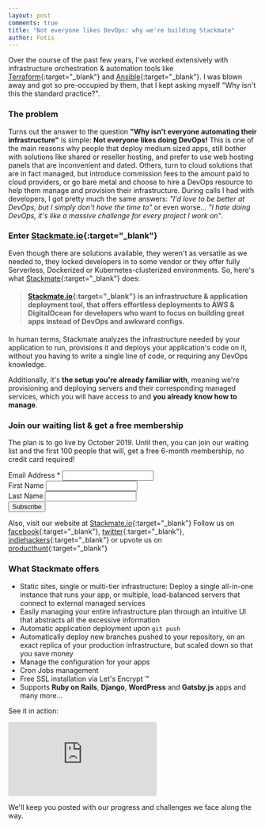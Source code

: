 ```yaml
---
layout: post
comments: true
title: "Not everyone likes DevOps: why we're building Stackmate"
author: Fotis
---
```


Over the course of the past few years, I've worked extensively with infrastructure orchestration & automation tools
like [Terraform](https://www.terraform.io/){:target="_blank"} and [Ansible](https://www.ansible.com/){:target="_blank"}.
I was blown away and got so pre-occupied by them, that I kept asking myself "Why isn't this the standard practice?".

### The problem
Turns out the answer to the question **"Why isn't everyone automating their infrastructure"** is simple: **Not everyone likes doing DevOps!**
This is one of the main reasons why people that deploy medium sized apps, still bother with solutions like shared or reseller hosting,
and prefer to use web hosting panels that are inconvenient and dated. Others, turn to cloud solutions that are in fact managed,
but introduce commission fees to the amount paid to cloud providers, or go bare metal and choose to hire a DevOps resource
to help them manage and provision their infrastructure. During calls I had with developers, I got pretty much the same answers:
*"I'd love to be better at DevOps, but I simply don't have the time to"* or even worse... *"I hate doing DevOps, it's like a massive challenge for every project I work on"*.

### Enter [Stackmate.io](https://stackmate.io){:target="_blank"}
Even though there are solutions available, they weren't as versatile as we needed to, they locked developers in to some vendor or they offer fully Serverless, Dockerized or Kubernetes-clusterized environments. So, here's what [Stackmate](https://stackmate.io){:target="_blank"} does: 

> #### [Stackmate.io](https://stackmate.io){:target="_blank"} is an infrastructure & application deployment tool, that offers effortless deployments to AWS & DigitalOcean for developers who want to focus on building great apps instead of DevOps and awkward configs.

In human terms, Stackmate analyzes the infrastructure needed by your application to run, provisions it and deploys your application's code on it,
without you having to write a single line of code, or requiring any DevOps knowledge.

Additionally, it's **the setup you're already familiar with**, meaning we're provisioning and deploying servers and their corresponding managed services,
which you will have access to and **you already know how to manage**.

### Join our waiting list & get a free membership
The plan is to go live by October 2019. Until then, you can join our waiting list and the first 100 people that will, get a free 6-month membership, no credit card required!

<!-- Begin Mailchimp Signup Form -->
<div id="mc_embed_signup">
<form action="https://stackmate.us17.list-manage.com/subscribe/post?u=479e40691dc1b1f4f2610acf4&amp;id=4f5b7daa66" method="post" id="mc-embedded-subscribe-form" name="mc-embedded-subscribe-form" class="validate" target="_blank" novalidate>
    <div id="mc_embed_signup_scroll">
<div class="mc-field-group">
  <label for="mce-EMAIL">Email Address  <span class="asterisk">*</span>
</label>
  <input type="email" value="" name="EMAIL" class="required email" id="mce-EMAIL">
</div>
<div class="mc-field-group">
  <label for="mce-FNAME">First Name </label>
  <input type="text" value="" name="FNAME" class="" id="mce-FNAME">
</div>
<div class="mc-field-group">
  <label for="mce-LNAME">Last Name </label>
  <input type="text" value="" name="LNAME" class="" id="mce-LNAME">
</div>
  <div id="mce-responses" class="clear">
    <div class="response" id="mce-error-response" style="display:none"></div>
    <div class="response" id="mce-success-response" style="display:none"></div>
  </div>    <!-- real people should not fill this in and expect good things - do not remove this or risk form bot signups-->
    <div style="position: absolute; left: -5000px;" aria-hidden="true"><input type="text" name="b_479e40691dc1b1f4f2610acf4_4f5b7daa66" tabindex="-1" value=""></div>
    <div class="clear"><input type="submit" value="Subscribe" name="subscribe" id="mc-embedded-subscribe" class="button"></div>
    </div>
</form>
</div>
<script type='text/javascript' src='//s3.amazonaws.com/downloads.mailchimp.com/js/mc-validate.js'></script><script type='text/javascript'>(function($) {window.fnames = new Array(); window.ftypes = new Array();fnames[0]='EMAIL';ftypes[0]='email';fnames[1]='FNAME';ftypes[1]='text';fnames[2]='LNAME';ftypes[2]='text';fnames[3]='ADDRESS';ftypes[3]='address';fnames[4]='PHONE';ftypes[4]='phone';}(jQuery));var $mcj = jQuery.noConflict(true);</script>
<!--End mc_embed_signup-->

Also, visit our website at [Stackmate.io](https://stackmate.io){:target="_blank"}
Follow us on [facebook](https://facebook.com/stackmate.io/){:target="_blank"}, [twitter](https://twitter.com/stackmate){:target="_blank"}, [indiehackers](https://www.indiehackers.com/product/stackmate){:target="_blank"} or upvote us on [producthunt](https://www.producthunt.com/posts/stackmate){:target="_blank"}

### What Stackmate offers
- Static sites, single or multi-tier infrastructure: Deploy a single all-in-one instance that runs your app, or multiple, load-balanced servers that connect to external managed services
- Easily managing your entire infrastructure plan through an intuitive UI that abstracts all the excessive information
- Automatic application deployment upon `git push`
- Automatically deploy new branches pushed to your repository, on an exact replica of your production infrastructure, but scaled down so that you save money
- Manage the configuration for your apps
- Cron Jobs management
- Free SSL installation via Let's Encrypt &trade;
- Supports **Ruby on Rails**, **Django**, **WordPress** and **Gatsby.js** apps
and many more...

See it in action:
<div class="aspect-ratio sixteen-by-nine">
  <iframe src="https://www.youtube.com/embed/I1pmz7Q84fE" frameborder="0" allowfullscreen></iframe>
</div>


We'll keep you posted with our progress and challenges we face along the way.
